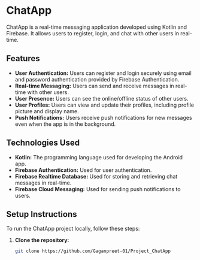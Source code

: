 # ChatApp

ChatApp is a real-time messaging application developed using Kotlin and Firebase. It allows users to register, login, and chat with other users in real-time.

## Features

- **User Authentication:** Users can register and login securely using email and password authentication provided by Firebase Authentication.
- **Real-time Messaging:** Users can send and receive messages in real-time with other users.
- **User Presence:** Users can see the online/offline status of other users.
- **User Profiles:** Users can view and update their profiles, including profile picture and display name.
- **Push Notifications:** Users receive push notifications for new messages even when the app is in the background.

## Technologies Used

- **Kotlin:** The programming language used for developing the Android app.
- **Firebase Authentication:** Used for user authentication.
- **Firebase Realtime Database:** Used for storing and retrieving chat messages in real-time.
- **Firebase Cloud Messaging:** Used for sending push notifications to users.

## Setup Instructions

To run the ChatApp project locally, follow these steps:

1. **Clone the repository:**

   ```bash
   git clone https://github.com/Gaganpreet-01/Project_ChatApp
